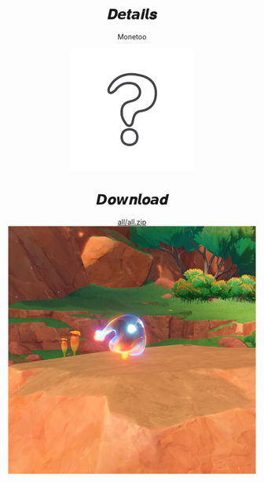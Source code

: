 <body>
  <div align="center">
    <h1>𝑫𝙚𝒕𝙖𝒊𝙡𝒔</h1>
    <p>Monetoo</p>
    <img src=https://raw.githubusercontent.com/Minato0211/minato-jsons/main/assets/unknown.webp>
    <h1>𝘿𝒐𝙬𝒏𝙡𝒐𝙖𝒅</h1>
    <a href="all/all.zip">all/all.zip</a></br>
    <img src=monetoo.webp>
  </div>
</body>

